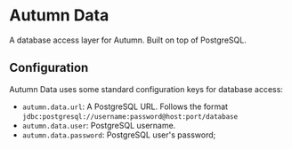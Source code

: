 # Autumn Data

A database access layer for Autumn. Built on top of PostgreSQL.

## Configuration

Autumn Data uses some standard configuration keys for database access:

- `autumn.data.url`: A PostgreSQL URL. Follows the format
  `jdbc:postgresql://username:password@host:port/database`
- `autumn.data.user`: PostgreSQL username.
- `autumn.data.password`: PostgreSQL user's password;